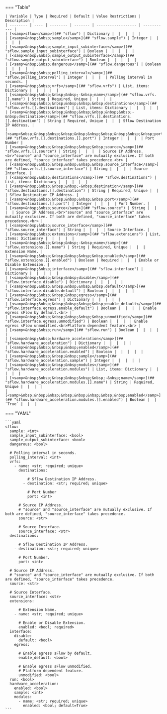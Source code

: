 <!--
  ~ Copyright (c) 2024 Arista Networks, Inc.
  ~ Use of this source code is governed by the Apache License 2.0
  ~ that can be found in the LICENSE file.
  -->
=== "Table"

    | Variable | Type | Required | Default | Value Restrictions | Description |
    | -------- | ---- | -------- | ------- | ------------------ | ----------- |
    | [<samp>sflow</samp>](## "sflow") | Dictionary |  |  |  |  |
    | [<samp>&nbsp;&nbsp;sample</samp>](## "sflow.sample") | Integer |  |  |  |  |
    | [<samp>&nbsp;&nbsp;sample_input_subinterface</samp>](## "sflow.sample_input_subinterface") | Boolean |  |  |  |  |
    | [<samp>&nbsp;&nbsp;sample_output_subinterface</samp>](## "sflow.sample_output_subinterface") | Boolean |  |  |  |  |
    | [<samp>&nbsp;&nbsp;dangerous</samp>](## "sflow.dangerous") | Boolean |  |  |  |  |
    | [<samp>&nbsp;&nbsp;polling_interval</samp>](## "sflow.polling_interval") | Integer |  |  |  | Polling interval in seconds. |
    | [<samp>&nbsp;&nbsp;vrfs</samp>](## "sflow.vrfs") | List, items: Dictionary |  |  |  |  |
    | [<samp>&nbsp;&nbsp;&nbsp;&nbsp;-&nbsp;name</samp>](## "sflow.vrfs.[].name") | String | Required, Unique |  |  |  |
    | [<samp>&nbsp;&nbsp;&nbsp;&nbsp;&nbsp;&nbsp;destinations</samp>](## "sflow.vrfs.[].destinations") | List, items: Dictionary |  |  |  |  |
    | [<samp>&nbsp;&nbsp;&nbsp;&nbsp;&nbsp;&nbsp;&nbsp;&nbsp;-&nbsp;destination</samp>](## "sflow.vrfs.[].destinations.[].destination") | String | Required, Unique |  |  | Sflow Destination IP Address. |
    | [<samp>&nbsp;&nbsp;&nbsp;&nbsp;&nbsp;&nbsp;&nbsp;&nbsp;&nbsp;&nbsp;port</samp>](## "sflow.vrfs.[].destinations.[].port") | Integer |  |  |  | Port Number |
    | [<samp>&nbsp;&nbsp;&nbsp;&nbsp;&nbsp;&nbsp;source</samp>](## "sflow.vrfs.[].source") | String |  |  |  | Source IP Address.<br>"source" and "source_interface" are mutually exclusive. If both are defined, "source_interface" takes precedence.<br> |
    | [<samp>&nbsp;&nbsp;&nbsp;&nbsp;&nbsp;&nbsp;source_interface</samp>](## "sflow.vrfs.[].source_interface") | String |  |  |  | Source Interface. |
    | [<samp>&nbsp;&nbsp;destinations</samp>](## "sflow.destinations") | List, items: Dictionary |  |  |  |  |
    | [<samp>&nbsp;&nbsp;&nbsp;&nbsp;-&nbsp;destination</samp>](## "sflow.destinations.[].destination") | String | Required, Unique |  |  | Sflow Destination IP Address. |
    | [<samp>&nbsp;&nbsp;&nbsp;&nbsp;&nbsp;&nbsp;port</samp>](## "sflow.destinations.[].port") | Integer |  |  |  | Port Number. |
    | [<samp>&nbsp;&nbsp;source</samp>](## "sflow.source") | String |  |  |  | Source IP Address.<br>"source" and "source_interface" are mutually exclusive. If both are defined, "source_interface" takes precedence.<br> |
    | [<samp>&nbsp;&nbsp;source_interface</samp>](## "sflow.source_interface") | String |  |  |  | Source Interface. |
    | [<samp>&nbsp;&nbsp;extensions</samp>](## "sflow.extensions") | List, items: Dictionary |  |  |  |  |
    | [<samp>&nbsp;&nbsp;&nbsp;&nbsp;-&nbsp;name</samp>](## "sflow.extensions.[].name") | String | Required, Unique |  |  | Extension Name. |
    | [<samp>&nbsp;&nbsp;&nbsp;&nbsp;&nbsp;&nbsp;enabled</samp>](## "sflow.extensions.[].enabled") | Boolean | Required |  |  | Enable or Disable Extension. |
    | [<samp>&nbsp;&nbsp;interface</samp>](## "sflow.interface") | Dictionary |  |  |  |  |
    | [<samp>&nbsp;&nbsp;&nbsp;&nbsp;disable</samp>](## "sflow.interface.disable") | Dictionary |  |  |  |  |
    | [<samp>&nbsp;&nbsp;&nbsp;&nbsp;&nbsp;&nbsp;default</samp>](## "sflow.interface.disable.default") | Boolean |  |  |  |  |
    | [<samp>&nbsp;&nbsp;&nbsp;&nbsp;egress</samp>](## "sflow.interface.egress") | Dictionary |  |  |  |  |
    | [<samp>&nbsp;&nbsp;&nbsp;&nbsp;&nbsp;&nbsp;enable_default</samp>](## "sflow.interface.egress.enable_default") | Boolean |  |  |  | Enable egress sFlow by default.<br> |
    | [<samp>&nbsp;&nbsp;&nbsp;&nbsp;&nbsp;&nbsp;unmodified</samp>](## "sflow.interface.egress.unmodified") | Boolean |  |  |  | Enable egress sFlow unmodified.<br>Platform dependent feature.<br> |
    | [<samp>&nbsp;&nbsp;run</samp>](## "sflow.run") | Boolean |  |  |  |  |
    | [<samp>&nbsp;&nbsp;hardware_acceleration</samp>](## "sflow.hardware_acceleration") | Dictionary |  |  |  |  |
    | [<samp>&nbsp;&nbsp;&nbsp;&nbsp;enabled</samp>](## "sflow.hardware_acceleration.enabled") | Boolean |  |  |  |  |
    | [<samp>&nbsp;&nbsp;&nbsp;&nbsp;sample</samp>](## "sflow.hardware_acceleration.sample") | Integer |  |  |  |  |
    | [<samp>&nbsp;&nbsp;&nbsp;&nbsp;modules</samp>](## "sflow.hardware_acceleration.modules") | List, items: Dictionary |  |  |  |  |
    | [<samp>&nbsp;&nbsp;&nbsp;&nbsp;&nbsp;&nbsp;-&nbsp;name</samp>](## "sflow.hardware_acceleration.modules.[].name") | String | Required, Unique |  |  |  |
    | [<samp>&nbsp;&nbsp;&nbsp;&nbsp;&nbsp;&nbsp;&nbsp;&nbsp;enabled</samp>](## "sflow.hardware_acceleration.modules.[].enabled") | Boolean |  | `True` |  |  |

=== "YAML"

    ```yaml
    sflow:
      sample: <int>
      sample_input_subinterface: <bool>
      sample_output_subinterface: <bool>
      dangerous: <bool>

      # Polling interval in seconds.
      polling_interval: <int>
      vrfs:
        - name: <str; required; unique>
          destinations:

              # Sflow Destination IP Address.
            - destination: <str; required; unique>

              # Port Number
              port: <int>

          # Source IP Address.
          # "source" and "source_interface" are mutually exclusive. If both are defined, "source_interface" takes precedence.
          source: <str>

          # Source Interface.
          source_interface: <str>
      destinations:

          # Sflow Destination IP Address.
        - destination: <str; required; unique>

          # Port Number.
          port: <int>

      # Source IP Address.
      # "source" and "source_interface" are mutually exclusive. If both are defined, "source_interface" takes precedence.
      source: <str>

      # Source Interface.
      source_interface: <str>
      extensions:

          # Extension Name.
        - name: <str; required; unique>

          # Enable or Disable Extension.
          enabled: <bool; required>
      interface:
        disable:
          default: <bool>
        egress:

          # Enable egress sFlow by default.
          enable_default: <bool>

          # Enable egress sFlow unmodified.
          # Platform dependent feature.
          unmodified: <bool>
      run: <bool>
      hardware_acceleration:
        enabled: <bool>
        sample: <int>
        modules:
          - name: <str; required; unique>
            enabled: <bool; default=True>
    ```
